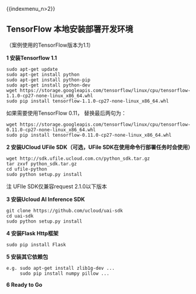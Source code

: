{{indexmenu_n>2}}

## TensorFlow 本地安装部署开发环境

（案例使用的TensorFlow版本为1.1）

**1 安装Tensorflow 1.1**

    sudo apt-get update
    sudo apt-get install python
    sudo apt-get install python-pip
    sudo apt-get install python-dev
    wget https://storage.googleapis.com/tensorflow/linux/cpu/tensorflow-1.1.0-cp27-none-linux_x86_64.whl
    sudo pip install tensorflow-1.1.0-cp27-none-linux_x86_64.whl

如果需要使用TensorFlow 0.11， 替换最后两句为：

    wget https://storage.googleapis.com/tensorflow/linux/cpu/tensorflow-0.11.0-cp27-none-linux_x86_64.whl
    sudo pip install tensorflow-0.11.0-cp27-none-linux_x86_64.whl

**2 安装UCloud UFile SDK（可选，UFile SDK在使用命令行部署任务时会使用）**

    wget http://sdk.ufile.ucloud.com.cn/python_sdk.tar.gz
    tar zxvf python_sdk.tar.gz
    cd ufile-python
    sudo python setup.py install

注 UFIle SDK仅兼容request 2.1.0以下版本

**3 安装Ucloud AI Inference SDK**

    git clone https://github.com/ucloud/uai-sdk
    cd uai-sdk
    sudo python setup.py install

**4 安装Flask Http框架**

    sudo pip install Flask

**5 安装其它依赖包**

    e.g. sudo apt-get install zlib1g-dev ...
         sudo pip install numpy pillow ...

**6 Ready to Go**
